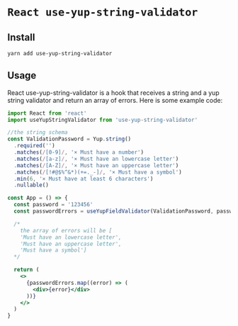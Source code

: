 # `React use-yup-string-validator`

## Install

```sh
yarn add use-yup-string-validator
```

## Usage

React use-yup-string-validator is a hook that receives a string and a yup string validator and return an array of errors. Here is some example code:

```jsx
import React from 'react'
import useYupStringValidator from 'use-yup-string-validator'

//the string schema
const ValidationPassword = Yup.string()
  .required('')
  .matches(/[0-9]/, '× Must have a number')
  .matches(/[a-z]/, '× Must have an lowercase letter')
  .matches(/[A-Z]/, '× Must have an uppercase letter')
  .matches(/[!#@$%^&*)(+=._-]/, '× Must have a symbol')
  .min(6, '× Must have at least 6 characters')
  .nullable()

const App = () => {
  const password = '123456'
  const passwordErrors = useYupFieldValidator(ValidationPassword, password)

  /*
    the array of errors will be [
    'Must have an lowercase letter',
    'Must have an uppercase letter',
    'Must have a symbol']
  */

  return (
    <>
      {passwordErrors.map((error) => (
        <div>{error}</div>
      ))}
    </>
  )
}
```
